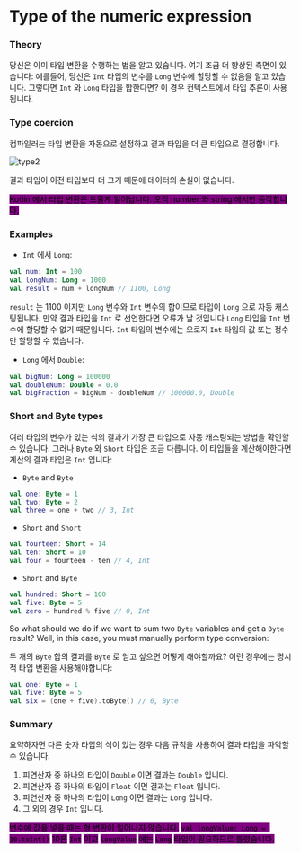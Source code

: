 # Type of the numeric expression

### Theory

당신은 이미 타입 변환을 수행하는 법을 알고 있습니다. 여기 조금 더 향상된 측면이 있습니다: 예를들어, 당신은 `Int` 타입의 변수를 `Long` 변수에 할당할 수 없음을 알고 있습니다. 그렇다면 `Int` 와 `Long` 타입을 합한다면? 이 경우 컨텍스트에서 타입 추론이 사용됩니다.

### Type coercion

컴파일러는 타입 변환을 자동으로 설정하고 결과 타입을 더 큰 타입으로 결정합니다.

![type2](https://user-images.githubusercontent.com/86511086/203941463-91505731-e9af-45b5-8050-9fba7eb12abc.png)

결과 타입이 이전 타입보다 더 크기 때문에 데이터의 손실이 없습니다.

<mark style="background-color:purple;">Kotlin 에서 타입 변환은 드물게 일어납니다. 오직 number 와 string 에서만 동작합니다.</mark>

### Examples

* `Int` 에서 `Long`:

```kotlin
val num: Int = 100
val longNum: Long = 1000
val result = num + longNum // 1100, Long
```

`result` 는 1100 이지만 `Long` 변수와 `Int` 변수의 합이므로 타입이 `Long` 으로 자동 캐스팅됩니다. 만약 결과 타입을 `Int` 로 선언한다면 오류가 날 것입니다 `Long` 타입을 `Int` 변수에 할당할 수 없기 때문입니다. `Int` 타입의 변수에는 오로지 `Int` 타입의 값 또는 정수만 할당할 수 있습니다.

* `Long` 에서 `Double`:

```kotlin
val bigNum: Long = 100000
val doubleNum: Double = 0.0
val bigFraction = bigNum - doubleNum // 100000.0, Double
```

### Short and Byte types

여러 타입의 변수가 있는 식의 결과가 가장 큰 타입으로 자동 캐스팅되는 방법을 확인할 수 있습니다. 그러나 `Byte` 와 `Short` 타입은 조금 다릅니다. 이 타입들을 계산해야한다면 계산의 결과 타입은 `Int` 입니다:

* `Byte` and `Byte`

```kotlin
val one: Byte = 1
val two: Byte = 2
val three = one + two // 3, Int
```

* `Short` and `Short`

```kotlin
val fourteen: Short = 14
val ten: Short = 10
val four = fourteen - ten // 4, Int
```

* `Short` and `Byte`

```kotlin
val hundred: Short = 100
val five: Byte = 5
val zero = hundred % five // 0, Int
```

So what should we do if we want to sum two `Byte` variables and get a `Byte` result? Well, in this case, you must manually perform type conversion:

두 개의 `Byte` 합의 결과를 `Byte` 로 얻고 싶으면 어떻게 해야할까요? 이런 경우에는 명시적 타입 변환을 사용해야합니다:

```kotlin
val one: Byte = 1
val five: Byte = 5
val six = (one + five).toByte() // 6, Byte
```

### Summary

요약하자면 다른 숫자 타입의 식이 있는 경우 다음 규칙을 사용하여 결과 타입을 파악할 수 있습니다.

1. 피연산자 중 하나의 타입이 `Double` 이면 결과는 `Double` 입니다.
2. 피연산자 중 하나의 타입이 `Float` 이면 결과는 `Float` 입니다.
3. 피연산자 중 하나의 타입이 `Long` 이면 결과는 `Long` 입니다.
4. 그 외의 경우 `Int` 입니다.

<mark style="background-color:purple;">변수에 값을 넣을 때는 형 변환이 일어나지 않습니다.</mark> <mark style="background-color:purple;"></mark><mark style="background-color:purple;">`val longValue: Long = 10.toInt()`</mark> <mark style="background-color:purple;"></mark><mark style="background-color:purple;">10은</mark> <mark style="background-color:purple;"></mark><mark style="background-color:purple;">`Int`</mark> <mark style="background-color:purple;"></mark><mark style="background-color:purple;">이고</mark> <mark style="background-color:purple;"></mark><mark style="background-color:purple;">`longValue`</mark> <mark style="background-color:purple;"></mark><mark style="background-color:purple;">에는</mark> <mark style="background-color:purple;"></mark><mark style="background-color:purple;">`Long`</mark> <mark style="background-color:purple;"></mark><mark style="background-color:purple;">타입이 필요하므로 틀렸습니다.</mark>
